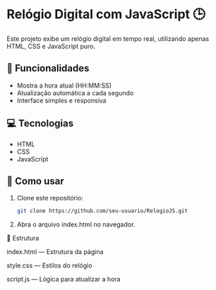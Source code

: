 # Relógio Digital com JavaScript 🕒

Este projeto exibe um relógio digital em tempo real, utilizando apenas HTML, CSS e JavaScript puro.

## 🔧 Funcionalidades

- Mostra a hora atual (HH:MM:SS)
- Atualização automática a cada segundo
- Interface simples e responsiva

## 💻 Tecnologias

- HTML
- CSS
- JavaScript

## 🚀 Como usar

1. Clone este repositório:
   ```bash
   git clone https://github.com/seu-usuario/RelogioJS.git
2. Abra o arquivo index.html no navegador.

📁 Estrutura

index.html — Estrutura da página

style.css — Estilos do relógio

script.js — Lógica para atualizar a hora
